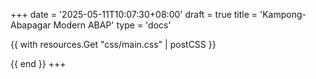 +++
date = '2025-05-11T10:07:30+08:00'
draft = true
title = 'Kampong-Abapagar Modern ABAP' 
type = 'docs'

{{ with resources.Get "css/main.css" | postCSS }}
  <link rel="stylesheet" href="{{ .RelPermalink }}">
{{ end }}
+++
